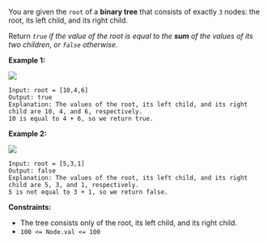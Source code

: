 You are given the `root` of a **binary tree** that consists of exactly `3` nodes: the root, its left child, and its right child.

Return *`true` if the value of the root is equal to the **sum** of the values of its two children, or `false` otherwise*.

**Example 1:**

![](https://assets.leetcode.com/uploads/2022/04/08/graph3drawio.png)

```
Input: root = [10,4,6]
Output: true
Explanation: The values of the root, its left child, and its right child are 10, 4, and 6, respectively.
10 is equal to 4 + 6, so we return true.
```
**Example 2:**

![](https://assets.leetcode.com/uploads/2022/04/08/graph3drawio-1.png)

```
Input: root = [5,3,1]
Output: false
Explanation: The values of the root, its left child, and its right child are 5, 3, and 1, respectively.
5 is not equal to 3 + 1, so we return false.
```
**Constraints:**
- The tree consists only of the root, its left child, and its right child.
- `100 <= Node.val <= 100`
